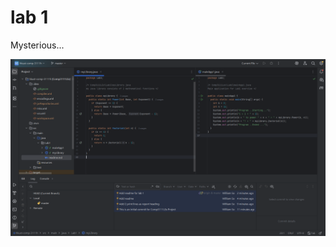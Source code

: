 # lab 1

Mysterious...

![screenshot](../../resources/Lab1/%E8%9E%A2%E5%B9%95%E6%93%B7%E5%8F%96%E7%95%AB%E9%9D%A2%202025-09-11%20185925.png)
